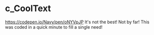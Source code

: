 # c_CoolText
https://codepen.io/Navy/pen/oNYVpJP
It's not the best! Not by far! This was coded in a quick minute to fill a single need!
